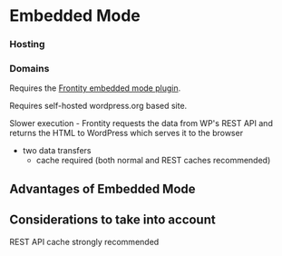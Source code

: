 # Embedded Mode


### Hosting

### Domains

Requires the [Frontity embedded mode plugin](https://api.frontity.org/frontity-plugins/embedded-mode).

Requires self-hosted wordpress.org based site.

Slower execution - Frontity requests the data from WP's REST API and returns the HTML to WordPress which serves it to the browser
  - two data transfers
	- cache required (both normal and REST caches recommended)




## Advantages of Embedded Mode


## Considerations to take into account

REST API cache strongly recommended

